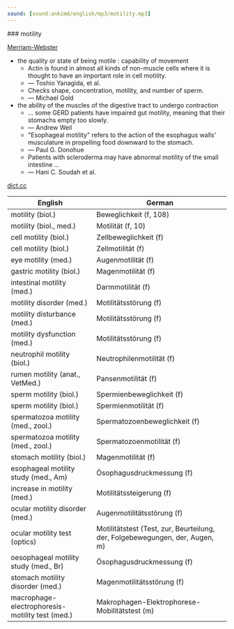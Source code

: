```yaml
---
sound: [sound:ankimd/english/mp3/motility.mp3]
---
```


\### motility

[Merriam-Webster](https://www.merriam-webster.com/dictionary/motility)

- the quality or state of being motile : capability of movement
    - Actin is found in almost all kinds of non-muscle cells where it is thought to have an important role in cell motility.
    - — Toshio Yanagida, et al.
    - Checks shape, concentration, motility, and number of sperm.
    - — Michael Gold
- the ability of the muscles of the digestive tract to undergo contraction
    - … some GERD patients have impaired gut motility, meaning that their stomachs empty too slowly.
    - — Andrew Weil
    - "Esophageal motility" refers to the action of the esophagus walls' musculature in propelling food downward to the stomach.
    - — Paul G. Donohue
    - Patients with scleroderma may have abnormal motility of the small intestine …
    - — Hani C. Soudah et al.

[dict.cc](https://www.dict.cc/motility)

| English        | German       |
| -------------- | ------------ |
| motility (biol.) | Beweglichkeit (f, 108) |
| motility (biol., med.) | Motilität (f, 10) |
| cell motility (biol.) | Zellbeweglichkeit (f) |
| cell motility (biol.) | Zellmotilität (f) |
| eye motility (med.) | Augenmotilität (f) |
| gastric motility (biol.) | Magenmotilität (f) |
| intestinal motility (med.) | Darmmotilität (f) |
| motility disorder (med.) | Motilitätsstörung (f) |
| motility disturbance (med.) | Motilitätsstörung (f) |
| motility dysfunction (med.) | Motilitätsstörung (f) |
| neutrophil motility (biol.) | Neutrophilenmotilität (f) |
| rumen motility (anat., VetMed.) | Pansenmotilität (f) |
| sperm motility (biol.) | Spermienbeweglichkeit (f) |
| sperm motility (biol.) | Spermienmotilität (f) |
| spermatozoa motility (med., zool.) | Spermatozoenbeweglichkeit (f) |
| spermatozoa motility (med., zool.) | Spermatozoenmotilität (f) |
| stomach motility (biol.) | Magenmotilität (f) |
| esophageal motility study <EMS> (med., Am) | Ösophagusdruckmessung (f) |
| increase in motility (med.) | Motilitätssteigerung (f) |
| ocular motility disorder (med.) | Augenmotilitätsstörung (f) |
| ocular motility test (optics) | Motilitätstest (Test, zur, Beurteilung, der, Folgebewegungen, der, Augen, m) |
| oesophageal motility study <EMS> (med., Br) | Ösophagusdruckmessung (f) |
| stomach motility disorder (med.) | Magenmotilitätsstörung (f) |
| macrophage-electrophoresis-motility test (med.) | Makrophagen-Elektrophorese-Mobilitätstest (m) |
